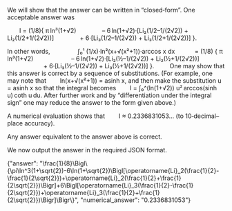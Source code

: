 We will show that the answer can be written in “closed‐form”. One acceptable answer was

  I = (1/8){ π ln³(1+√2)
    – 6 ln(1+√2)·[Li₂(1/2–1/(2√2)) + Li₂(1/2+1/(2√2))]
    + 6·[Li₃(1/2–1/(2√2)) + Li₃(1/2+1/(2√2))] }.

In other words,
  
  ∫₀¹ (1/x)·ln²(x+√(x²+1))·arccos x dx
   =  (1/8) { π ln³(1+√2)
      – 6 ln(1+√2)·[Li₂(½–1/(2√2)) + Li₂(½+1/(2√2))]
      + 6·[Li₃(½–1/(2√2)) + Li₃(½+1/(2√2))] }.
  
One may show that this answer is correct by a sequence of substitutions. (For example, one may note that
  ln(x+√(x²+1)) = asinh x,
and then make the substitution u = asinh x so that the integral becomes
  I = ∫₀^(ln(1+√2)) u² arccos(sinh u) coth u du.
After further work and by “differentiation under the integral sign” one may reduce the answer to the form given above.)

A numerical evaluation shows that
  I ≈ 0.2336831053…
(to 10‐decimal–place accuracy).

Any answer equivalent to the answer above is correct.

We now output the answer in the required JSON format.

{"answer": "\\frac{1}{8}\\Bigl\\{\\pi\\ln^3(1+\\sqrt{2})-6\\ln(1+\\sqrt{2})\\Bigl[\\operatorname{Li}_2(\\frac{1}{2}-\\frac{1}{2\\sqrt{2}})+\\operatorname{Li}_2(\\frac{1}{2}+\\frac{1}{2\\sqrt{2}})\\Bigr]+6\\Bigl[\\operatorname{Li}_3(\\frac{1}{2}-\\frac{1}{2\\sqrt{2}})+\\operatorname{Li}_3(\\frac{1}{2}+\\frac{1}{2\\sqrt{2}})\\Bigr]\\Bigr\\}", "numerical_answer": "0.2336831053"}